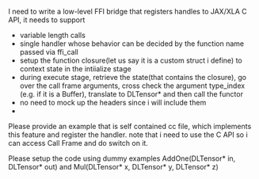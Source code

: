 I need to write a low-level FFI bridge that registers handles to JAX/XLA C API,
it needs to support

- variable length calls
- single handler whose behavior can be decided by the function name passed via ffi_call
- setup the function closure(let us say it is a custom struct i define) to context
  state in the intiialize stage
- during execute stage, retrieve the state(that contains the closure),
  go over the call frame arguments, cross check the argument type_index (e.g. if it is a Buffer),
  translate to DLTensor*  and then call the functor
- no need to mock up the headers since i will include them
-

Please provide an example that is self contained cc file, which implements this feature and register the handler.
note that i need to use the C API so i can access Call Frame and do switch on it.

Please setup the code using dummy examples AddOne(DLTensor* in, DLTensor* out)
and Mul(DLTensor* x, DLTensor* y, DLTensor* z)
